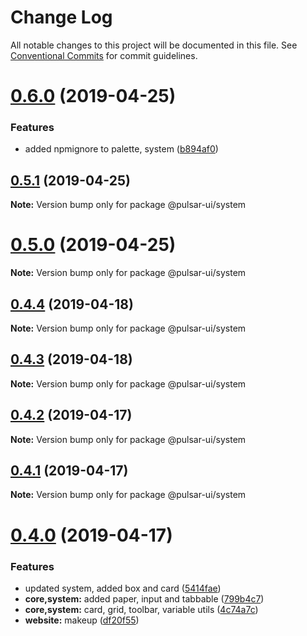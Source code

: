 # Change Log

All notable changes to this project will be documented in this file.
See [Conventional Commits](https://conventionalcommits.org) for commit guidelines.

# [0.6.0](https://github.com/adriankremer/pulsar-ui/compare/v0.5.1...v0.6.0) (2019-04-25)


### Features

* added npmignore to palette, system ([b894af0](https://github.com/adriankremer/pulsar-ui/commit/b894af0))





## [0.5.1](https://github.com/adriankremer/pulsar-ui/compare/v0.5.0...v0.5.1) (2019-04-25)

**Note:** Version bump only for package @pulsar-ui/system





# [0.5.0](https://github.com/adriankremer/pulsar-ui/compare/v0.4.4...v0.5.0) (2019-04-25)

**Note:** Version bump only for package @pulsar-ui/system





## [0.4.4](https://github.com/adriankremer/pulsar-ui/compare/v0.4.3...v0.4.4) (2019-04-18)

**Note:** Version bump only for package @pulsar-ui/system





## [0.4.3](https://github.com/adriankremer/pulsar-ui/compare/v0.4.2...v0.4.3) (2019-04-18)

**Note:** Version bump only for package @pulsar-ui/system





## [0.4.2](https://github.com/adriankremer/pulsar-ui/compare/v0.4.1...v0.4.2) (2019-04-17)

**Note:** Version bump only for package @pulsar-ui/system





## [0.4.1](https://github.com/adriankremer/pulsar-ui/compare/v0.4.0...v0.4.1) (2019-04-17)

**Note:** Version bump only for package @pulsar-ui/system





# [0.4.0](https://github.com/adriankremer/pulsar-ui/compare/v0.3.1...v0.4.0) (2019-04-17)


### Features

* updated system, added box and card ([5414fae](https://github.com/adriankremer/pulsar-ui/commit/5414fae))
* **core,system:** added paper, input and tabbable ([799b4c7](https://github.com/adriankremer/pulsar-ui/commit/799b4c7))
* **core,system:** card, grid, toolbar, variable utils ([4c74a7c](https://github.com/adriankremer/pulsar-ui/commit/4c74a7c))
* **website:** makeup ([df20f55](https://github.com/adriankremer/pulsar-ui/commit/df20f55))
